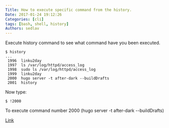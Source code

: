 ```yaml
---
Title: How to execute specific command from the history.
Date: 2017-01-24 19:12:26
Categories: [cli]
tags: [bash, shell, history]
Authors: sedlav
---
```


Execute history command to see what command have you been executed.

```
$ history
...
 1996  linku2day
 1997  ls /var/log/httpd/access_log
 1998  sudo ls /var/log/httpd/access_log
 1999  linku2day
 2000  hugo server -t after-dark --buildDrafts
 2001  history
```

Now type:

```
$ !2000
```

To execute command number 2000 (hugo server -t after-dark --buildDrafts)


[Link](https://www.ossblog.org/5-highly-promising-terminal-emulators/)
